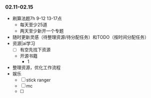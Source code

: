 ### 02.11-02.15
* 刷算法题7h 9-12 13-17点
	* 每天至少25道
	* 两天至少新开一个专题
* 随时更新灵感（待整理资源/待分配任务）和TODO（按时间分配任务）
* 资源|ai学习
	* [ ] 有空先找下资源
	* 开源书籍
		* 1
* 整理资源，优化工作流程
* 娱乐
	- [ ] stick ranger
	- [ ] mc
	- [ ] 